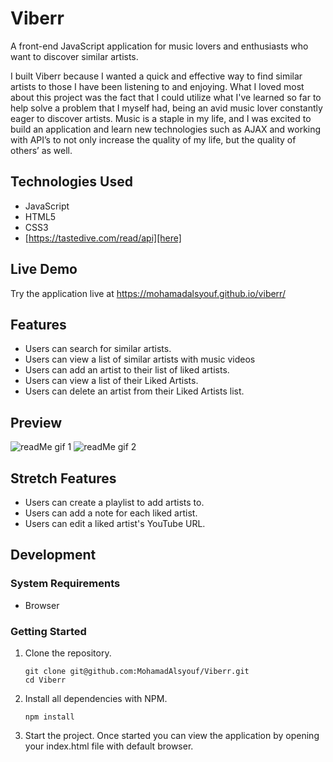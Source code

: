 # Viberr

A front-end JavaScript application for music lovers and enthusiasts who want to discover similar artists.

I built Viberr because I wanted a quick and effective way to find similar artists to those I have been listening to and enjoying. What I loved most about this project was the fact that I could utilize what I've learned so far to help solve a problem that I myself had, being an avid music lover constantly eager to discover artists. Music is a staple in my life, and I was excited to build an application and learn new technologies such as AJAX and working with API’s to not only increase the quality of my life, but the quality of others’ as well.

## Technologies Used

- JavaScript
- HTML5
- CSS3
- [https://tastedive.com/read/api][here]

## Live Demo

Try the application live at https://mohamadalsyouf.github.io/viberr/

## Features

- Users can search for similar artists.
- Users can view a list of similar artists with music videos
- Users can add an artist to their list of liked artists.
- Users can view a list of their Liked Artists.
- Users can delete an artist from their Liked Artists list.

## Preview
![readMe gif 1](https://user-images.githubusercontent.com/93749120/157151154-5acdb0c7-a95b-4fb6-8a96-0c955487fe59.gif)
![readMe gif 2](https://user-images.githubusercontent.com/93749120/157176334-30b7744d-cc7d-4ba6-9cae-fcf608aab7d0.gif)


## Stretch Features

- Users can create a playlist to add artists to.
- Users can add a note for each liked artist.
- Users can edit a liked artist's YouTube URL.

## Development

### System Requirements
- Browser

### Getting Started

1. Clone the repository.

    ```shell
    git clone git@github.com:MohamadAlsyouf/Viberr.git
    cd Viberr
    ```

1. Install all dependencies with NPM.

    ```shell
    npm install
    ```
    
1. Start the project. Once started you can view the application by opening your index.html file with default browser.
